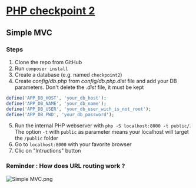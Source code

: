 # [PHP checkpoint 2](https://github.com/WildCodeSchool/php_checkpoint2_reims_sept20)

## Simple MVC

### Steps

1. Clone the repo from GitHub
2. Run `composer install`
3. Create a database (e.g. named `checkpoint2`)
4. Create *config/db.php* from *config/db.php.dist* file and add your DB parameters. Don't delete the *.dist* file, it must be kept

```php
define('APP_DB_HOST', 'your_db_host');
define('APP_DB_NAME', 'your_db_name');
define('APP_DB_USER', 'your_db_user_wich_is_not_root');
define('APP_DB_PWD', 'your_db_password');
```

5. Run the internal PHP webserver with `php -S localhost:8000 -t public/`. The option `-t` with `public` as parameter means your localhost will target the `/public` folder
6. Go to `localhost:8000` with your favorite browser
7. Clic on "Intructions" button

### Reminder : How does URL routing work ?

![Simple MVC.png](https://raw.githubusercontent.com/WildCodeSchool/simple-mvc/master/Simple%20-%20MVC.png)